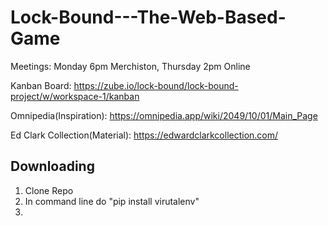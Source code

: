 # Lock-Bound---The-Web-Based-Game

Meetings:
Monday 6pm Merchiston,
Thursday 2pm Online

Kanban Board:
https://zube.io/lock-bound/lock-bound-project/w/workspace-1/kanban

Omnipedia(Inspiration):
https://omnipedia.app/wiki/2049/10/01/Main_Page

Ed Clark Collection(Material):
https://edwardclarkcollection.com/

## Downloading

1) Clone Repo <br>
2) In command line do "pip install virutalenv" <br>
3) 
